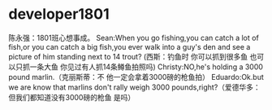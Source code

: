 # developer1801
陈永强：1801班心想事成。
Sean:When you go fishing,you can catch a lot of fish,or you can catch a big fish,you ever walk into a  guy's den and see a picture of him standing next to 14 trout? (西斯：钓鱼时 你可以抓到很多鱼 也可以只抓一条大鱼 你见过有人抓14条鳟鱼拍照吗)
Christy:NO,he's holding a 3000 pound marlin.（克丽斯蒂：不 他一定会拿着3000磅的枪鱼拍）
Eduardo:Ok.but we are know that marlins don't rally weigh 3000 pounds,right?（爱德华多：但我们都知道没有3000磅的枪鱼 是吗）
